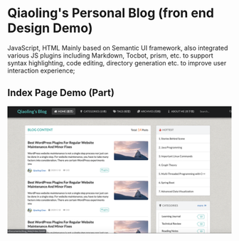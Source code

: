 # Qiaoling's Personal Blog (fron end Design Demo)
JavaScript, HTML
Mainly based on Semantic UI framework, also integrated various JS plugins including Markdown, Tocbot, prism, etc. to support syntax highlighting, code editing, directory generation etc. to improve user interaction experience;

## Index Page Demo (Part)
![image](https://github.com/JolinQChen/Personal-Blog-UI-Design/blob/master/blog.png)

